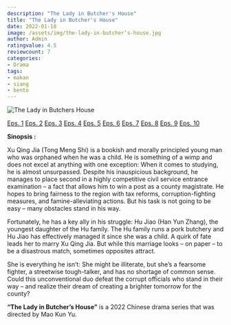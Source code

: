 ```yaml
---
description: "The Lady in Butcher's House"
title: "The Lady in Butcher's House"
date: 2022-01-18
image: /assets/img/the-lady-in-butcher’s-house.jpg
author: Admin
ratingvalue: 4.5
reviewcount: 7
categories:
- Drama
tags:
- makan
- siang
- bento
---
```


![The Lady in Butchers House](/assets/img/the-lady-in-butcher’s-house.jpg)

[Eps. 1](/video/the-lady-in-butchers-house-eps-1)
[Eps. 2](/video/the-lady-in-butchers-house-eps-2)
[Eps. 3](/video/the-lady-in-butchers-house-eps-3)
[Eps. 4](/video/the-lady-in-butchers-house-eps-4)
[Eps. 5](/video/the-lady-in-butchers-house-eps-5)
[Eps. 6](/video/the-lady-in-butchers-house-eps-6)
[Eps. 7](/video/the-lady-in-butchers-house-eps-7)
[Eps. 8](/video/the-lady-in-butchers-house-eps-8)
[Eps. 9](/video/the-lady-in-butchers-house-eps-9)
[Eps. 10](/video/the-lady-in-butchers-house-eps-10)

**Sinopsis :**

Xu Qing Jia (Tong Meng Shi) is a bookish and morally principled young man who was orphaned when he was a child. He is something of a wimp and does not excel at anything with one exception: When it comes to studying, he is almost unsurpassed. Despite his inauspicious background, he manages to place second in a highly competitive civil service entrance examination – a fact that allows him to win a post as a county magistrate. He hopes to bring fairness to the region with tax reforms, corruption-fighting measures, and famine-alleviating actions. But his task is not going to be easy – many obstacles stand in his way.

Fortunately, he has a key ally in his struggle: Hu Jiao (Han Yun Zhang), the youngest daughter of the Hu family. The Hu family runs a pork butchery and Hu Jiao has effectively managed it since she was a child. A quirk of fate leads her to marry Xu Qing Jia. But while this marriage looks – on paper – to be a disastrous match, sometimes opposites attract. 

She is everything he isn’t: She might be illiterate, but she’s a fearsome fighter, a streetwise tough-talker, and has no shortage of common sense. Could this unconventional duo defeat the corrupt officials who stand in their way – and realize their dream of creating a brighter tomorrow for the county?

**“The Lady in Butcher’s House”** is a 2022 Chinese drama series that was directed by Mao Kun Yu.